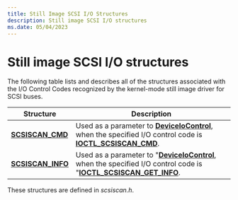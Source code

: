 ```yaml
---
title: Still Image SCSI I/O Structures
description: Still image SCSI I/O structures
ms.date: 05/04/2023
---
```


# Still image SCSI I/O structures

The following table lists and describes all of the structures associated with the I/O Control Codes recognized by the kernel-mode still image driver for SCSI buses.

| Structure | Description |
|--|--|
| [**SCSISCAN_CMD**](/windows-hardware/drivers/ddi/scsiscan/ns-scsiscan-_scsiscan_cmd) | Used as a parameter to [**DeviceIoControl**](/windows/win32/api/ioapiset/nf-ioapiset-deviceiocontrol), when the specified I/O control code is [**IOCTL_SCSISCAN_CMD**](/windows-hardware/drivers/ddi/scsiscan/ni-scsiscan-ioctl_scsiscan_cmd). |
| [**SCSISCAN_INFO**](/windows-hardware/drivers/ddi/scsiscan/ns-scsiscan-_scsiscan_info) | Used as a parameter to "[**DeviceIoControl**](/windows/win32/api/ioapiset/nf-ioapiset-deviceiocontrol), when the specified I/O control code is "[**IOCTL_SCSISCAN_GET_INFO**](/windows-hardware/drivers/ddi/scsiscan/ni-scsiscan-ioctl_scsiscan_get_info). |

These structures are defined in *scsiscan.h*.
